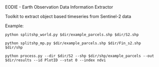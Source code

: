 EODIE - Earth Observation Data Information Extractor 

Toolkit to extract object based timeseries from Sentinel-2 data 



Example:
```
python splitshp_world.py $dir/example_parcels.shp $dir/S2.shp

python splitshp_mp.py $dir/example_parcels.shp $dir/Fin_s2.shp $dir/shp

python process.py --dir $dir/S2 --shp $dir/shp/example_parcels --out $dir/results --id PlotID --stat 0 --index ndvi
```